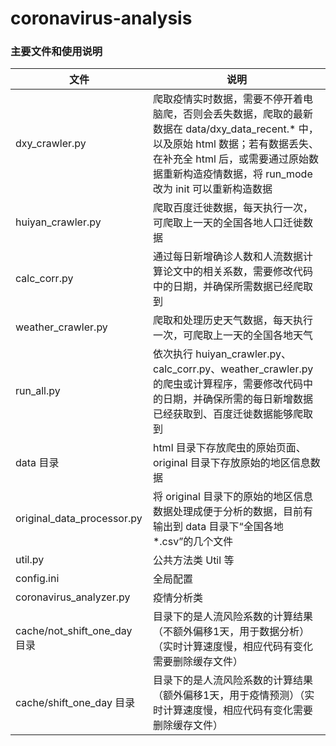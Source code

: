 # coronavirus-analysis

### 主要文件和使用说明

文件 | 说明
-|-
dxy_crawler.py | 爬取疫情实时数据，需要不停开着电脑爬，否则会丢失数据，爬取的最新数据在 data/dxy_data_recent.* 中，以及原始 html 数据；若有数据丢失、在补充全 html 后，或需要通过原始数据重新构造疫情数据，将 run_mode 改为 init 可以重新构造数据
huiyan_crawler.py | 爬取百度迁徙数据，每天执行一次，可爬取上一天的全国各地人口迁徙数据
calc_corr.py | 通过每日新增确诊人数和人流数据计算论文中的相关系数，需要修改代码中的日期，并确保所需数据已经爬取到
weather_crawler.py | 爬取和处理历史天气数据，每天执行一次，可爬取上一天的全国各地天气
run_all.py | 依次执行 huiyan_crawler.py、calc_corr.py、weather_crawler.py 的爬虫或计算程序，需要修改代码中的日期，并确保所需的每日新增数据已经获取到、百度迁徙数据能够爬取到
data 目录 | html 目录下存放爬虫的原始页面、original 目录下存放原始的地区信息数据
original_data_processor.py | 将 original 目录下的原始的地区信息数据处理成便于分析的数据，目前有输出到 data 目录下“全国各地*.csv”的几个文件
util.py | 公共方法类 Util 等
config.ini | 全局配置
coronavirus_analyzer.py | 疫情分析类
cache/not_shift_one_day 目录 | 目录下的是人流风险系数的计算结果（不额外偏移1天，用于数据分析）（实时计算速度慢，相应代码有变化需要删除缓存文件）
cache/shift_one_day 目录 | 目录下的是人流风险系数的计算结果（额外偏移1天，用于疫情预测）（实时计算速度慢，相应代码有变化需要删除缓存文件）
